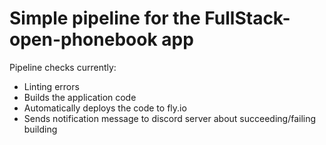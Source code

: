 # Simple pipeline for the FullStack-open-phonebook app

Pipeline checks currently:

- Linting errors
- Builds the application code
- Automatically deploys the code to fly.io
- Sends notification message to discord server about succeeding/failing building
